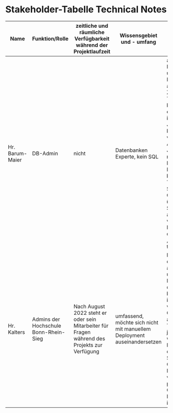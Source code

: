 # Stakeholder-Tabelle Technical Notes

| Name                 | Funktion/Rolle                                                                | zeitliche und räumliche Verfügbarkeit während der Projektlaufzeit       | Wissensgebiet und - umfang                                                                                                                  | Technische Anforderungen an das Projekt 1                                                                       | Einfluss, Macht (Skala: 1…3) | Stakeholder- Gruppe |
| -------------------- | ----------------------------------------------------------------------------- | ----------------------------------------------------------------------- | ------------------------------------------------------------------------------------------------------------------------------------------- | -------------------------------------------------------------------------------------------------------------------- | ---------------------------- | ------------------- |
| Hr. Barum-Maier   |DB-Admin                                                                  | nicht   | Datenbanken Experte, kein SQL                                                                                                  |alle persistenten Daten nur in unserer PostgreSQL-DB abspeichern ,     Zugriffsparameter, Treiber usw. können sie erhalten, Unsere DB ist kompatibel zu JDBC und JPA, können sie gerne verwenden, Abbildung SQL in Java: bitte hier natürlich das DAO Pattern bzw. das Repository Pattern berücksichtigen, Technische Schulden und Bad Code Smells bitte über das Tool SonarQube analysieren und visualisieren, Roundtrip-Tests durchführen, um „die Datenbank zu testen“        | 3                            | H + O              |
| Hr. Kalters       | Admins der Hochschule Bonn-Rhein-Sieg                                                  | Nach August 2022 steht er oder sein Mitarbeiter für Fragen während des Projekts zur Verfügung                     | umfassend, möchte sich nicht mit manuellem Deployment auseinandersetzen                                                                                                                                   | Das Deployment der Anwendung soll ausschließlich auf unseren Netzwerkrechnern der HBRS erfolgen, bitte nur unser internes GitLab verwenden, kein GitHub, Die Codes aus dem Vaadin-Tutorial bitte auf jeden Fall wiederverwenden, Externer Zugriff auf die Rechner der SEPP nur über OpenVPN, Benachrichtigungen via E-Mail gehen prinzipiell in Ordnung aber als Feature Toggle implementieren  | 3                            | P + S              |

